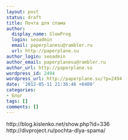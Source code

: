 ```yaml
---
layout: post
status: draft
title: Почта для спама
author:
  display_name: SlowProg
  login: seoadmin
  email: paperplanesu@rambler.ru
  url: http://paperplane.su
author_login: seoadmin
author_email: paperplanesu@rambler.ru
author_url: http://paperplane.su
wordpress_id: 2494
wordpress_url: http://paperplane.su/?p=2494
date: '2012-05-11 21:36:46 +0400'
categories:
- Блог
tags: []
comments: []
---
```

<p>http:&#47;&#47;blog.kislenko.net&#47;show.php?id=336<br />
http:&#47;&#47;divproject.ru&#47;pochta-dlya-spama&#47;</p>
